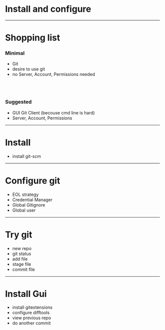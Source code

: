# Install and configure

---

# Shopping list

### Minimal

- Git
- desire to use git <!-- .element: class="fragment" data-fragment-index="0" -->
- no Server, Account, Permissions needed<!-- .element: class="fragment" data-fragment-index="1"-->
<br />
<br />

### Suggested <!-- .element: class="fragment" data-fragment-index="3"-->

- GUI Git Client (becouse cmd line is hard) <!-- .element: class="fragment" data-fragment-index="3"-->
- Server, Account, Permissions <!-- .element: class="fragment" data-fragment-index="3"-->

---

# Install

- install git-scm

---

# Configure git

- EOL strategy
- Credential Manager
- Global Gitignore
- Global user

---

# Try git

- new repo
- git status
- add file
- stage file
- commit file

---

# Install Gui

- install gitextensions
- configure difftools
- view previous repo
- do another commit

